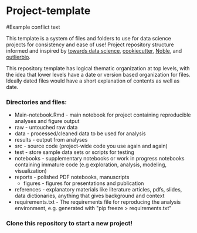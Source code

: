 # Project-template

#Example conflict text 

This template is a system of files and folders to use for data science projects for consistency and ease of use! Project repository structure informed and inspired by [towards data science](https://towardsdatascience.com/manage-your-data-science-project-structure-in-early-stage-95f91d4d0600), [cookiecutter](https://drivendata.github.io/cookiecutter-data-science/#directory-structure), [Noble](https://journals.plos.org/ploscompbiol/article?id=10.1371/journal.pcbi.1000424), and [outlierbio](https://github.com/outlierbio/ob-project-template).

This repository template has logical thematic organization at top levels, with the idea that lower levels have a date or version based organization for files. Ideally dated files would have a short explanation of contents as well as date.

### Directories and files:

* Main-notebook.Rmd - main notebook for project containing reproducible analyses and figure output
* raw - untouched raw data 
* data - processed/cleaned data to be used for analysis
* results - output from analyses
* src - source code (project-wide code you use again and again)
* test - store sample data sets or scripts for testing
* notebooks - supplementary notebooks or work in progress notebooks containing immature code (e.g exploration, analysis, modeling, visualization)
* reports - polished PDF notebooks, manuscripts
  + figures - figures for presentations and publication
* references - explanatory materials like literature articles, pdfs, slides, data dictionaries, anything that gives background and context
* requirements.txt - The requirements file for reproducing the analysis environment, e.g. generated with "pip freeze > requirements.txt"



### Clone this repository to start a new project!
